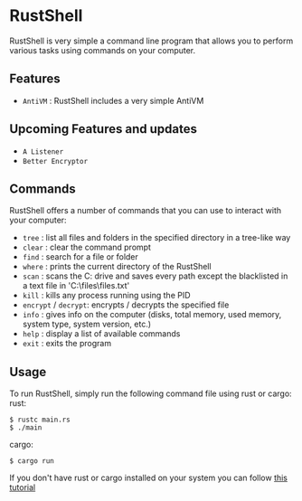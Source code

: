 # RustShell

RustShell is very simple a command line program that allows you to perform various tasks using commands on your computer.

## Features

-   `AntiVM` : RustShell includes a very simple AntiVM

## Upcoming Features and updates

-   `A Listener`
-   `Better Encryptor`

## Commands

RustShell offers a number of commands that you can use to interact with your computer:

-   `tree` : list all files and folders in the specified directory in a tree-like way
-   `clear` : clear the command prompt
-   `find` : search for a file or folder
-   `where` : prints the current directory of the RustShell
-   `scan` : scans the C: drive and saves every path except the blacklisted in a text file in 'C:\files\files.txt'
-   `kill` : kills any process running using the PID
-   `encrypt` / `decrypt`: encrypts / decrypts the specified file
-   `info` : gives info on the computer (disks, total memory, used memory, system type, system version, etc.)
-   `help` : display a list of available commands
-   `exit` : exits the program

## Usage

To run RustShell, simply run the following command file using rust or cargo:
rust:

```
$ rustc main.rs
$ ./main
```

cargo:

```
$ cargo run
```

If you don't have rust or cargo installed on your system you can follow [this tutorial](https://doc.rust-lang.org/cargo/getting-started/installation.html)
